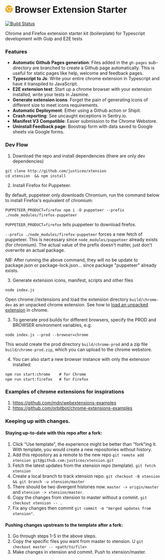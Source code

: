 # ![logo](build/chrome-prod/assets/icon-24x24.png) Browser Extension Starter

[![Build Status](https://travis-ci.org/justiceo/chrome-extension-starter.svg?branch=master)](https://travis-ci.org/justiceo/chrome-extension-starter)

Chrome and Firefox extension starter kit (boilerplate) for Typescript development with Gulp and E2E tests

### Features
* **Automatic Github Pages generation**: Files added in the `gh-pages` sub-directory are branched to create a Github page automatically. This is useful for static pages like help, welcome and feedback pages.
* **Typescript to Js**: Write your entire chrome extension in Typescript and have it transpiled to JavaScript.
* **E2E extension test**: Start up a chrome browser with your extension installed, write your tests in Jasmine.
* **Generate extension icons**: Forget the pain of generating icons of different size to meet icons requirements.
* **Automatic Deployment**: Either using a Github action or Shipit.
* **Crash reporting**: See uncaught exceptions in Sentry.io.
* **Manifest V3 Compatible**: Easier submission to the Chrome Webstore.
* **Uninstall Feedback page**: Boostrap form with data saved to Google sheets via Google forms.

### Dev Flow

1. Download the repo and install dependencies (there are only dev dependencies)
```
git clone http://github.com/justiceo/xtension 
cd xtension  && npm install  
```

2. Install Firefox for Puppeteer.

By default, puppeteer only downloads Chromium, run the command below to install Firefox's equivalent of chromium:

```
PUPPETEER_PRODUCT=firefox npm i -D puppeteer --prefix ./node_modules/firefox-puppeteer
```

`PUPPETEER_PRODUCT=firefox` tells puppeteer to download firefox.

`--prefix ./node_modules/firefox-puppeteer` forces a new fetch of puppeteer. This is necessary since `node_modules/puppeteer` already exists (for chromium). The actual value of the prefix doesn't matter, just don't overwrite an actual package. 

*NB:* After running the above command, they will no be update to package.json or package-lock.json... since package "puppeteer" already exists.

3. Generate extension icons, manifest, scripts and other files
```
node index.js
```

Open chrome://extensions and load the extension directory `build/chrome-dev` as an unpacked chrome extension.
See how to [load an unpacked extension](https://developer.chrome.com/extensions/getstarted#manifest) in chrome.

3. To generate prod builds for different browsers, specify the PROD and BROWSER environment variables, e.g.
```
node index.js --prod --browser=chrome
```

This would create the prod directory `build/chrome-prod` and a zip file `build/chrome-prod.zip`, which you can upload to the chrome webstore.

4. You can also start a new browser instance with only the extension installed:

```
npm run start:chrome    # for Chrome
npm run start:firefox   # for Firefox
```

### Examples of chrome extensions for inspirations
1. https://github.com/mdn/webextensions-examples
2. https://github.com/orbitbot/chrome-extensions-examples


### Keeping up with changes.
#### Staying up-to-date with this repo after a fork:
1. Click "Use template", the experience might be better than "fork"ing it. With template, you would create a new repositories without history.
2. Add this repository as a remote to the new repo
`git remote add xtension git@github.com:justiceo/xtension.git`
3. Fetch the latest updates from the xtension repo (template).
`git fetch xtension`
4. Create a local branch to track xtension repo.
`git checkout -B xtension && git branch -u xtension/master`
5. There should be two divergent histories now. `master -> origin/master` and `xtension -> xtension/master`.
6. Copy the changes from xtension to master without a commit.
`git checkout xtension -- .` 
7. Fix any changes then commit
`git commit -m "merged updates from xtension"`.


#### Pushing changes upstream to the template after a fork:
1. Go through steps 1-5 in the above steps.
2. Copy the specific files you want from master to xtension. U
`git checkout master -- <path/to/file>`
3. Make changes in xtension and commit. Push to xtension/master.